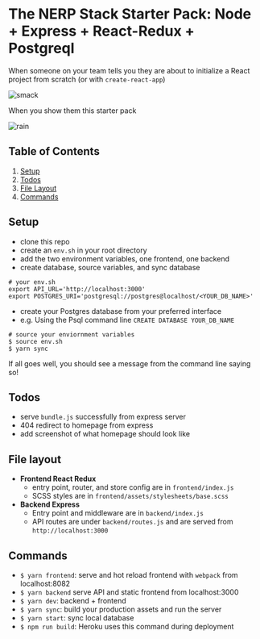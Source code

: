 # The NERP Stack Starter Pack: Node + Express + React-Redux + Postgreql

When someone on your team tells you they are about to initialize a React project from scratch (or with `create-react-app`)

![smack](https://media.giphy.com/media/ptDRdwFkFVAkg/giphy.gif)

When you show them this starter pack

![rain](https://media.giphy.com/media/3osxYamKD88c6pXdfO/giphy.gif)

## Table of Contents

1. [Setup](#setup)
1. [Todos](#todos)
1. [File Layout](#file-layout)
1. [Commands](#commands)

## Setup
- clone this repo
- create an `env.sh` in your root directory
- add the two environment variables, one frontend, one backend
- create database, source variables, and sync database

```
# your env.sh
export API_URL='http://localhost:3000'
export POSTGRES_URI='postgresql://postgres@localhost/<YOUR_DB_NAME>'
```

- create your Postgres database from your preferred interface
- e.g. Using the Psql command line `CREATE DATABASE YOUR_DB_NAME`

```
# source your enviornment variables
$ source env.sh
$ yarn sync
```

If all goes well, you should see a message from the command line saying so!


## Todos

- serve `bundle.js` successfully from express server
- 404 redirect to homepage from express
- add screenshot of what homepage should look like

## File layout

- **Frontend React Redux**
  - entry point, router, and store config are in `frontend/index.js`
  - SCSS styles are in `frontend/assets/stylesheets/base.scss`
- **Backend Express**
  - Entry point and middleware are in `backend/index.js`
  - API routes are under `backend/routes.js` and are served from `http://localhost:3000`

## Commands

- `$ yarn frontend`: serve and hot reload frontend with `webpack` from localhost:8082
- `$ yarn backend` serve API and static frontend from localhost:3000
- `$ yarn dev`: backend + frontend
- `$ yarn sync`: build your production assets and run the server
- `$ yarn start`: sync local database
- `$ npm run build`: Heroku uses this command during deployment
